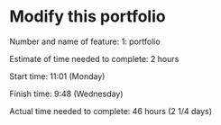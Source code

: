 # Modify this portfolio

Number and name of feature: 1: portfolio

Estimate of time needed to complete: 2 hours

Start time: 11:01 (Monday)

Finish time: 9:48 (Wednesday)

Actual time needed to complete: 46 hours (2 1/4 days)
